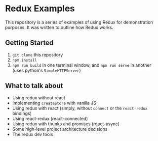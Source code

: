 # Redux Examples

This repository is a series of examples of using Redux for demonstration purposes. It was written to outline how Redux works.

## Getting Started

1. `git clone` this repository
2. `npm install`
3. `npm run build` in one terminal window, and `npm run serve` in another (uses python's `SimpleHTTPServer`)


## What to talk about

* Using redux without react
* Implementing `createStore` with vanilla JS
* Using redux with react (simply, without `connect` or the `react-redux` bindings)
* Using react-redux (react-connected)
* Using redux with thunks and promises (react-async)
* Some high-level project architecture decisions
* The redux dev tools
